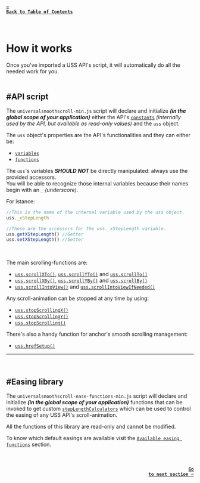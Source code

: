 #### <a href = "https://github.com/CristianDavideConte/universalSmoothScroll#table-of-contents"><code>&#8678; Back to Table of Contents</code></a>
<br/>

# How it works
Once you've imported a USS API's script, it will automatically do all the needed work for you. <br/>
<br/>
## \#API script 
The `universalsmoothscroll-min.js` script will declare and initialize ***(in the global scope of your application)*** either the API's [`constants`](./ConstantsAbout.md) _(internally used by the API, but available as read-only values)_ and the `uss` object. <br/>

The `uss` object's properties are the API's functionalities and they can either be: <br/>
* [`variables`](./VariablesAbout.md)
* [`functions`](./FunctionsAbout.md) <br/>
  
The `uss`'s variables ***SHOULD NOT*** be directly manipulated: always use the provided accessors.<br/>
You will be able to recognize those internal variables because their names begin with an `_` _(underscore)_. <br/>

For istance:
```javascript
//This is the name of the internal variable used by the uss object.
uss._xStepLength

//These are the accessors for the uss._xStepLength variable.
uss.getXStepLength() //Getter
uss.setXStepLength() //Setter
```
<br/>

The main scrolling-functions are:
* [`uss.scrollXTo()`](./FunctionsAbout.md#scrollXToFun),  [`uss.scrollYTo()`](./FunctionsAbout.md#scrollYToFun) and [`uss.scrollTo()`](./FunctionsAbout.md#scrollToFun)
* [`uss.scrollXBy()`](./FunctionsAbout.md#scrollXByFun),  [`uss.scrollYBy()`](./FunctionsAbout.md#scrollYByFun) and [`uss.scrollBy()`](./FunctionsAbout.md#scrollByFun)
* [`uss.scrollIntoView()`](./FunctionsAbout.md#scrollIntoViewFun) and [`uss.scrollIntoViewIfNeeded()`](./FunctionsAbout.md#scrollIntoViewIfNeededFun) <br/>

Any scroll-animation can be stopped at any time by using:
* [`uss.stopScrollingX()`](./FunctionsAbout.md#stopScrollingXFun)
* [`uss.stopScrollingY()`](./FunctionsAbout.md#stopScrollingYFun)
* [`uss.stopScrolling()`](./FunctionsAbout.md#stopScrollingFun)

There's also a handy function for anchor's smooth scrolling management:
* [`uss.hrefSetup()`](./FunctionsAbout.md#hrefSetupFun)

---
<br/>

## \#Easing library 
The `universalsmoothscroll-ease-functions-min.js` script will declare and initialize ***(in the global scope of your application)*** functions that can be invoked to get custom [`stepLengthCalculators`](./FAQ.md#q-what-is-a-steplengthcalculator-) which can be used to control the easing of any USS API's scroll-animation. <br/>

All the functions of this library are read-only and cannot be modified. <br/>

To know which default easings are available visit the [`Available easing functions`](./EasingFunctions.md) section. 

<br/>

#### <p align="right"><a href = "./ConstantsAbout.md"><code>Go to next section &#8680;</code></a></p>

